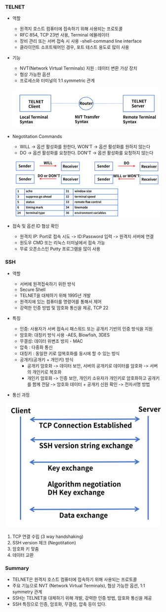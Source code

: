 ### TELNET

- 역할

  - 원격지 호스트 컴퓨터에 접속하기 위해 사용되는 프로토콜
  - RFC 854, TCP 23번 사용, Terminal 에뮬레이터
  - 장비 관리 또는 서버 접속 시 사용 -shell-command line interface
  - 클라이언트 소프트웨어인 경우, 포트 테스트 용도로 많이 사용

- 기능

  - NVT(Network Virtual Terminals) 지원 : 데이터 변환 가상 장치
  - 협상 가능한 옵션
  - 프로세스와 터미널의 1:1 symmetric 관계

  ![image-20201005105758642](images\image-20201005105758642.png)

- Negotitation Commands

  - WILL -> 옵션 활성화를 원한다, WON'T -> 옵션 활성화를 원하지 않는다
  - DO -> 옵션 활성화를 요청한다. DON'T -> 옵션 활성화를 요청하지 않는다

  ![image-20201005105912686](images\image-20201005105912686.png)

- 접속 및 옵션 ID 협상 확인
  - 원격지 IP: Port로 접속 시도 -> ID:Password 입력 -> 원격지 서버에 연결
  - 원도우 CMD 또는 리눅스 터미널에서 접속 가능
  - 무료 오픈소스인 Putty 프로그램을 많이 사용

### SSH

- 역할
  - 서버에 원격접속하기 위한 방식
  - Secure Shell
  - TELNET을 대체하기 위해 1995년 개발
  - 원격지에 있는 컴퓨터를 명령어를 통해서 제어
  - 강력한 인증 방법 및 암호화 통신을 제공, TCP 22
- 특징
  - 인증: 사용자가 서버 접속시 패스워드 또는 공개키 기반의 인증 방식을 지원
  - 암호화: 대칭키 방식 사용 -AES, Blowfish, 3DES
  - 무결성: 데이터 위변조 방지 - MAC
  - 압축 : 다중화 통신
  - 대칭키 : 동일한 키로 암복호화를 동시에 할 수 있는 방식
  - 공개키(공개키 + 개인키) 방식 
    - 공개키 암호화 -> 데이터 보안, 서버의 공개키로 데이터를 암호화 -> 서버의 개인키로 복호화
    - 개인키 암호화 -> 인증 보안, 개인키 소유자가 개인키로 암호화하고 공개키를 함께 전달 -> 암호화 데이터 + 공개키 신원 확인 -> 전자서명 방법

- 통신 과정

![image-20201005110816375](images\image-20201005110816375.png)

1. TCP 연결 수립 (3 way handshaking)
2. SSH version 체크 (Negotitation)
3. 암호화 키 맞춤
4. 데이터 교환

### Summary

- TELNET은 원격지 호스트 컴퓨터에 접속하기 위해 사용되는 프로토콜
- 주요 기능으로 NVT (Network Virtual Terminals), 협상 가능한 옵션, 1:1 symmetry 관계
- SSH는 TELNET을 대체하기 위해 개발, 강력한 인증 방법, 암호화 통신을 제공
- SSH 특징으로 인증, 암호화, 무결성, 압축 등이 있다.